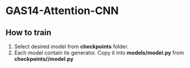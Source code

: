 # GAS14-Attention-CNN

## How to train
1. Select desired model from **checkpoints** folder. 
2. Each model contain its generator. Copy it into **models/model.py** from **checkpoints/<YOUR MODEL>/model.py**